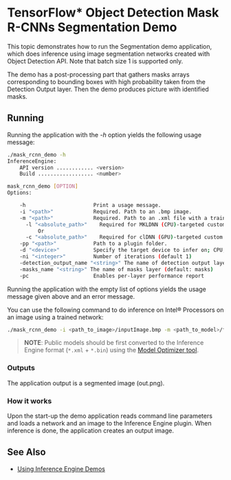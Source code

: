 # TensorFlow* Object Detection Mask R-CNNs Segmentation Demo

This topic demonstrates how to run the Segmentation demo application, which does inference using image segmentation networks created with Object Detection API. Note that batch size 1 is supported only.

The demo has a post-processing part that gathers masks arrays corresponding to bounding boxes with high probability taken from the Detection Output layer. Then the demo produces picture with identified masks.

## Running

Running the application with the <i>-h</i> option yields the following usage message:
```sh
./mask_rcnn_demo -h
InferenceEngine: 
    API version ............ <version>
    Build .................. <number>

mask_rcnn_demo [OPTION]
Options:

    -h                      Print a usage message.
    -i "<path>"             Required. Path to an .bmp image.
    -m "<path>"             Required. Path to an .xml file with a trained model.
      -l "<absolute_path>"    Required for MKLDNN (CPU)-targeted custom layers.Absolute path to a shared library with the kernels impl.
          Or
      -c "<absolute_path>"    Required for clDNN (GPU)-targeted custom kernels.Absolute path to the xml file with the kernels desc.
    -pp "<path>"            Path to a plugin folder.
    -d "<device>"           Specify the target device to infer on; CPU, GPU, FPGA or MYRIAD is acceptable. The demo will look for a suitable plugin for a specified device (CPU by default)
    -ni "<integer>"         Number of iterations (default 1)
    -detection_output_name "<string>" The name of detection output layer (default: detection_output)
    -masks_name "<string>" The name of masks layer (default: masks)
    -pc                     Enables per-layer performance report
```

Running the application with the empty list of options yields the usage message given above and an error message.

You can use the following command to do inference on Intel&reg; Processors on an image using a trained network:
```sh
./mask_rcnn_demo -i <path_to_image>/inputImage.bmp -m <path_to_model>/faster_rcnn.xml
```

> **NOTE**: Public models should be first converted to the Inference Engine format (`*.xml` + `*.bin`) using the [Model Optimizer tool](https://software.intel.com/en-us/articles/OpenVINO-ModelOptimizer).

### Outputs

The application output is a segmented image (out.png).

### How it works

Upon the start-up the demo application reads command line parameters and loads a network and an image to the Inference Engine plugin. When inference is done, the application creates an output image.

## See Also 
* [Using Inference Engine Demos](../Readme.md)
